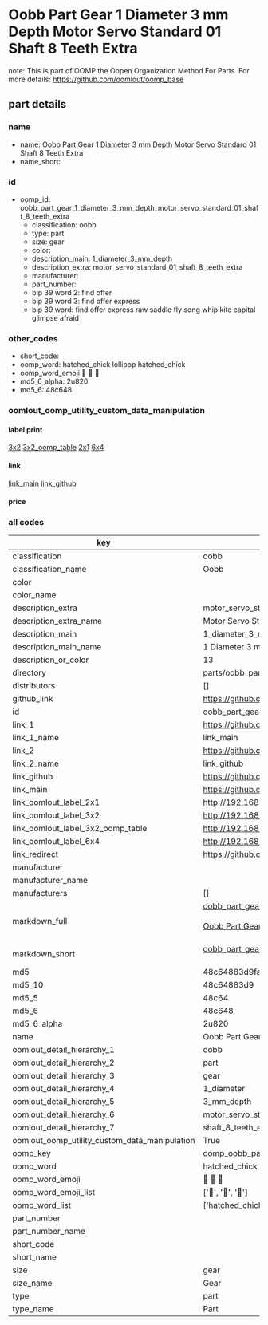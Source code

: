 # Oobb Part Gear 1 Diameter 3 mm Depth Motor Servo Standard 01 Shaft 8 Teeth Extra  

note: This is part of OOMP the Oopen Organization Method For Parts. For more details: https://github.com/oomlout/oomp_base

##  part details
  







### name
* name: Oobb Part Gear 1 Diameter 3 mm Depth Motor Servo Standard 01 Shaft 8 Teeth Extra
* name_short: 
### id
* oomp_id: oobb_part_gear_1_diameter_3_mm_depth_motor_servo_standard_01_shaft_8_teeth_extra
  * classification: oobb
  * type: part
  * size: gear
  * color: 
  * description_main: 1_diameter_3_mm_depth
  * description_extra: motor_servo_standard_01_shaft_8_teeth_extra
  * manufacturer: 
  * part_number: 
  * bip 39 word 2: find offer
  * bip 39 word 3: find offer express
  * bip 39 word: find offer express raw saddle fly song whip kite capital glimpse afraid

### other_codes
* short_code: 
* oomp_word: hatched_chick lollipop hatched_chick
* oomp_word_emoji :hatched_chick: :lollipop: :hatched_chick:
* md5_6_alpha: 2u820
* md5_6: 48c648






### oomlout_oomp_utility_custom_data_manipulation
#### label print
[3x2](http://192.168.1.245:1112/?label=oomp%202u820)
[3x2_oomp_table](http://192.168.1.108:1112/?label=oomp%202u820)
[2x1](http://192.168.1.242:1112/?label=oomp%202u820)
[6x4](http://192.168.1.55:1112/?label=oomp%202u820)    

#### link

[link_main](https://github.com/oomlout/oomlout_oomp_version_1_messy/tree/main/parts/oobb_part_gear_1_diameter_3_mm_depth_motor_servo_standard_01_shaft_8_teeth_extra) [link_github](https://github.com/oomlout/oomlout_oomp_version_1_messy/tree/main/parts/oobb_part_gear_1_diameter_3_mm_depth_motor_servo_standard_01_shaft_8_teeth_extra)                             

#### price







### all codes 
| key | value |  
| --- | --- |  
| classification | oobb |  
| classification_name | Oobb |  
| color |  |  
| color_name |  |  
| description_extra | motor_servo_standard_01_shaft_8_teeth_extra |  
| description_extra_name | Motor Servo Standard 01 Shaft 8 Teeth Extra |  
| description_main | 1_diameter_3_mm_depth |  
| description_main_name | 1 Diameter 3 mm Depth |  
| description_or_color | 13 |  
| directory | parts/oobb_part_gear_1_diameter_3_mm_depth_motor_servo_standard_01_shaft_8_teeth_extra |  
| distributors | [] |  
| github_link | https://github.com/oomlout/oomlout_oomp_part_src/tree/main/parts/oobb_part_gear_1_diameter_3_mm_depth_motor_servo_standard_01_shaft_8_teeth_extra |  
| id | oobb_part_gear_1_diameter_3_mm_depth_motor_servo_standard_01_shaft_8_teeth_extra |  
| link_1 | https://github.com/oomlout/oomlout_oomp_version_1_messy/tree/main/parts/oobb_part_gear_1_diameter_3_mm_depth_motor_servo_standard_01_shaft_8_teeth_extra |  
| link_1_name | link_main |  
| link_2 | https://github.com/oomlout/oomlout_oomp_version_1_messy/tree/main/parts/oobb_part_gear_1_diameter_3_mm_depth_motor_servo_standard_01_shaft_8_teeth_extra |  
| link_2_name | link_github |  
| link_github | https://github.com/oomlout/oomlout_oomp_version_1_messy/tree/main/parts/oobb_part_gear_1_diameter_3_mm_depth_motor_servo_standard_01_shaft_8_teeth_extra |  
| link_main | https://github.com/oomlout/oomlout_oomp_version_1_messy/tree/main/parts/oobb_part_gear_1_diameter_3_mm_depth_motor_servo_standard_01_shaft_8_teeth_extra |  
| link_oomlout_label_2x1 | http://192.168.1.242:1112/?label=oomp%202u820 |  
| link_oomlout_label_3x2 | http://192.168.1.245:1112/?label=oomp%202u820 |  
| link_oomlout_label_3x2_oomp_table | http://192.168.1.108:1112/?label=oomp%202u820 |  
| link_oomlout_label_6x4 | http://192.168.1.55:1112/?label=oomp%202u820 |  
| link_redirect | https://github.com/oomlout/oomlout_oomp_version_1_messy/tree/main/parts/oobb_part_gear_1_diameter_3_mm_depth_motor_servo_standard_01_shaft_8_teeth_extra |  
| manufacturer |  |  
| manufacturer_name |  |  
| manufacturers | [] |  
| markdown_full | [oobb_part_gear_1_diameter_3_mm_depth_motor_servo_standard_01_shaft_8_teeth_extra](none)<br>[](none)<br>[Oobb Part Gear 1 Diameter 3 Mm Depth Motor Servo Standard 01 Shaft 8 Teeth Extra](none)<br><br> |  
| markdown_short | [oobb_part_gear_1_diameter_3_mm_depth_motor_servo_standard_01_shaft_8_teeth_extra](none)<br><br> |  
| md5 | 48c64883d9fa79e567deeb28a1a65ab5 |  
| md5_10 | 48c64883d9 |  
| md5_5 | 48c64 |  
| md5_6 | 48c648 |  
| md5_6_alpha | 2u820 |  
| name | Oobb Part Gear 1 Diameter 3 mm Depth Motor Servo Standard 01 Shaft 8 Teeth Extra |  
| oomlout_detail_hierarchy_1 | oobb |  
| oomlout_detail_hierarchy_2 | part |  
| oomlout_detail_hierarchy_3 | gear |  
| oomlout_detail_hierarchy_4 | 1_diameter |  
| oomlout_detail_hierarchy_5 | 3_mm_depth |  
| oomlout_detail_hierarchy_6 | motor_servo_standard_01 |  
| oomlout_detail_hierarchy_7 | shaft_8_teeth_extra |  
| oomlout_oomp_utility_custom_data_manipulation | True |  
| oomp_key | oomp_oobb_part_gear_1_diameter_3_mm_depth_motor_servo_standard_01_shaft_8_teeth_extra |  
| oomp_word | hatched_chick lollipop hatched_chick |  
| oomp_word_emoji | :hatched_chick: :lollipop: :hatched_chick: |  
| oomp_word_emoji_list | [':hatched_chick:', ':lollipop:', ':hatched_chick:'] |  
| oomp_word_list | ['hatched_chick', 'lollipop', 'hatched_chick'] |  
| part_number |  |  
| part_number_name |  |  
| short_code |  |  
| short_name |  |  
| size | gear |  
| size_name | Gear |  
| type | part |  
| type_name | Part |  
